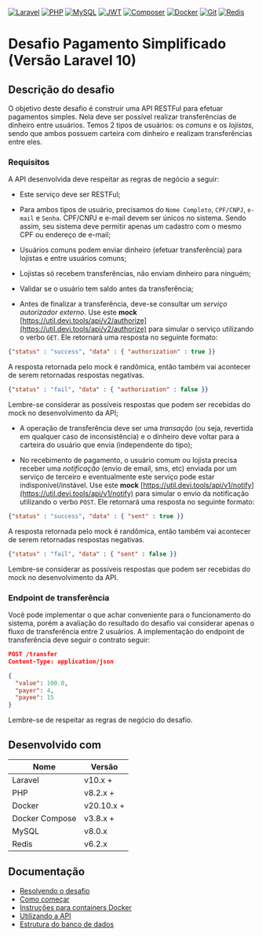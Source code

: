 [![Laravel][laravel-shield]][ref-laravel]
[![PHP][php-shield]][ref-php]
[![MySQL][mysql-shield]][ref-mysql]
[![JWT][jwt-shield]][ref-jwt]
[![Composer][composer-shield]][ref-composer]
[![Docker][docker-shield]][ref-docker]
[![Git][git-shield]][ref-git]
[![Redis][redis-shield]][ref-redis]

# Desafio Pagamento Simplificado (Versão Laravel 10)

## Descrição do desafio

O objetivo deste desafio é construir uma API RESTFul para efetuar pagamentos simples. Nela deve ser possível realizar transferências de dinheiro entre usuários. Temos 2 tipos de usuários: os *comuns* e os *lojistas*, sendo que ambos possuem carteira com dinheiro e realizam transferências entre eles.

### Requisitos

A API desenvolvida deve respeitar as regras de negócio a seguir:

- Este serviço deve ser RESTFul;

- Para ambos tipos de usuário, precisamos do `Nome Completo`, `CPF/CNPJ`, `e-mail` e `Senha`. CPF/CNPJ e e-mail devem ser únicos no sistema. Sendo assim, seu sistema deve permitir apenas um cadastro com o mesmo CPF ou endereço de e-mail;

- Usuários comuns podem enviar dinheiro (efetuar transferência) para lojistas e entre usuários comuns;

- Lojistas só recebem transferências, não enviam dinheiro para ninguém;

- Validar se o usuário tem saldo antes da transferência;

- Antes de finalizar a transferência, deve-se consultar um *serviço autorizador externo*. Use este **mock** [https://util.devi.tools/api/v2/authorize](https://util.devi.tools/api/v2/authorize) para simular o serviço utilizando o verbo `GET`. Ele retornará uma resposta no seguinte formato:

```json
{"status" : "success", "data" : { "authorization" : true }}
```

A resposta retornada pelo mock é randômica, então também vai acontecer de serem retornadas respostas negativas.

```json
{"status" : "fail", "data" : { "authorization" : false }}
```

Lembre-se considerar as possíveis respostas que podem ser recebidas do mock no desenvolvimento da API;

- A operação de transferência deve ser uma *transação* (ou seja, revertida em qualquer caso de inconsistência) e o dinheiro deve voltar para a carteira do usuário que envia (independente do tipo);

- No recebimento de pagamento, o usuário comum ou lojista precisa receber uma *notificação* (envio de email, sms, etc) enviada por um serviço de terceiro e eventualmente este serviço pode estar indisponível/instável. Use este **mock** [https://util.devi.tools/api/v1/notify](https://util.devi.tools/api/v1/notify) para simular o envio da notificação utilizando o verbo `POST`. Ele retornará uma resposta no seguinte formato:

```json
{"status" : "success", "data" : { "sent" : true }}
```

A resposta retornada pelo mock é randômica, então também vai acontecer de serem retornadas respostas negativas.

```json
{"status" : "fail", "data" : { "sent" : false }}
```

Lembre-se considerar as possíveis respostas que podem ser recebidas do mock no desenvolvimento da API.

### Endpoint de transferência

Você pode implementar o que achar conveniente para o funcionamento do sistema, porém a avaliação do resultado do desafio vai considerar apenas o fluxo de transferência entre 2 usuários. A implementação do endpoint de transferência deve seguir o contrato seguir:

```json
POST /transfer
Content-Type: application/json

{
  "value": 100.0,
  "payer": 4,
  "payee": 15
}
```

Lembre-se de respeitar as regras de negócio do desafio.

## Desenvolvido com

| Nome       | Versão  |
| ---------- | -------- |
| Laravel | v10.x + |
| PHP | v8.2.x + |
| Docker | v20.10.x + |
| Docker Compose | v3.8.x + |
| MySQL | v8.0.x |
| Redis | v6.2.x |

## Documentação

* [Resolvendo o desafio](./docs/answering_challenge.md)
* [Como começar](./docs/getting_started.md)
* [Instruções para containers Docker](./docs/docker_containers_instructions.md)
* [Utilizando a API](./docs/using_api.md)
* [Estrutura do banco de dados](./docs/database_structure.md)

<!-- Badge Shields -->
[laravel-shield]: https://img.shields.io/badge/Laravel-FF2D20?style=for-the-badge&logo=laravel&logoColor=white
[php-shield]: https://img.shields.io/badge/PHP-777BB4?style=for-the-badge&logo=php&logoColor=white
[mysql-shield]: https://img.shields.io/badge/mysql-%2300f.svg?style=for-the-badge&logo=mysql&logoColor=white
[jwt-shield]: https://img.shields.io/badge/JWT-black?style=for-the-badge&logo=JSON%20web%20tokens
[composer-shield]: https://img.shields.io/badge/Composer-885630?style=for-the-badge&logo=composer&logoColor=white
[docker-shield]: https://img.shields.io/badge/docker-%230db7ed.svg?style=for-the-badge&logo=docker&logoColor=white
[git-shield]: https://img.shields.io/badge/git-%23F05033.svg?style=for-the-badge&logo=git&logoColor=white
[redis-shield]: https://img.shields.io/badge/Redis-DC382D?style=for-the-badge&logo=redis&logoColor=white

<!-- References -->
[ref-laravel]: https://laravel.com/docs/10.x/readme
[ref-php]: https://www.php.net
[ref-mysql]: https://www.mysql.com
[ref-jwt]: https://jwt.io
[ref-composer]: https://getcomposer.org
[ref-docker]: https://www.docker.com
[ref-git]: https://git-scm.com
[ref-redis]: https://redis.io/docs/latest/develop/data-types/